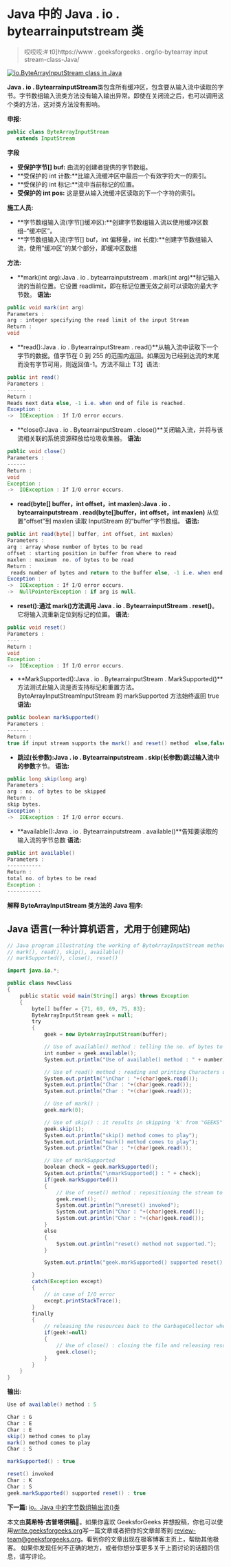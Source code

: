 # Java 中的 Java . io . bytearrainputstream 类

> 哎哎哎:# t0]https://www . geeksforgeeks . org/io-bytearray input stream-class-Java/

[![io.ByteArrayInputStream class in Java](img/fb29a50c0de9141368a93c7ad6834c14.png)](https://media.geeksforgeeks.org/wp-content/uploads/io.ByteArrayInputStream-class-in-Java.jpg)

**Java . io . BytearrainputStream**类包含所有缓冲区，包含要从输入流中读取的字节。字节数组输入流类方法没有输入输出异常。即使在关闭流之后，也可以调用这个类的方法，这对类方法没有影响。

**申报:**

```java
public class ByteArrayInputStream
   extends InputStream
```

**字段**

*   **受保护字节[] buf:** 由流的创建者提供的字节数组。
*   **受保护的 int 计数:**比输入流缓冲区中最后一个有效字符大一的索引。
*   **受保护的 int 标记:**流中当前标记的位置。
*   **受保护的 int pos:** 这是要从输入流缓冲区读取的下一个字符的索引。

**施工人员:**

*   **字节数组输入流(字节[]缓冲区):**创建字节数组输入流以使用缓冲区数组–“缓冲区”。
*   **字节数组输入流(字节[] buf，int 偏移量，int 长度):**创建字节数组输入流，使用“缓冲区”的某个部分，即缓冲区数组

**方法:**

*   **mark(int arg):Java . io . bytearrainputstream . mark(int arg)**标记输入流的当前位置。它设置 readlimit，即在标记位置无效之前可以读取的最大字节数。
    **语法:**

```java
public void mark(int arg)
Parameters :
arg : integer specifying the read limit of the input Stream
Return : 
void
```

*   **read():Java . io . BytearrainputStream . read()**从输入流中读取下一个字节的数据。值字节在 0 到 255 的范围内返回。如果因为已经到达流的末尾而没有字节可用，则返回值-1。方法不阻止
    T3】语法:

```java
public int read()
Parameters :
------
Return : 
Reads next data else, -1 i.e. when end of file is reached.
Exception :
->  IOException : If I/O error occurs.
```

*   **close():Java . io . BytearrainputStream . close()**关闭输入流，并将与该流相关联的系统资源释放给垃圾收集器。
    **语法:**

```java
public void close()
Parameters :
------
Return : 
void
Exception :
->  IOException : If I/O error occurs.
```

*   **read(byte[] buffer，int offset，int maxlen):Java . io . bytearrainputstream . read(byte[]buffer，int offset，int maxlen)** 从位置“offset”到 maxlen 读取 InputStream 的“buffer”字节数组。
    **语法:**

```java
public int read(byte[] buffer, int offset, int maxlen)
Parameters :
arg : array whose number of bytes to be read
offset : starting position in buffer from where to read
maxlen : maximum  no. of bytes to be read
Return : 
 reads number of bytes and return to the buffer else, -1 i.e. when end of file is reached.
Exception :
->  IOException : If I/O error occurs.
->  NullPointerException : if arg is null.
```

*   **reset():通过 mark()方法调用 Java . io . BytearrainputStream . reset()**。它将输入流重新定位到标记的位置。
    **语法:**

```java
public void reset()
Parameters :
----
Return : 
void
Exception :
->  IOException : If I/O error occurs.
```

*   **MarkSupported():Java . io . BytearrainputStream . MarkSupported()**方法测试此输入流是否支持标记和重置方法。ByteArrayInputStreamInputStream 的 markSupported 方法始终返回 true
    **语法:**

```java
public boolean markSupported()
Parameters :
-------
Return : 
true if input stream supports the mark() and reset() method  else,false
```

*   **跳过(长参数):Java . io . Bytearrainputstream . skip(长参数)**跳过输入流中的**参数**字节。
    **语法:**

```java
public long skip(long arg)
Parameters :
arg : no. of bytes to be skipped
Return : 
skip bytes.
Exception :
->  IOException : If I/O error occurs.
```

*   **available():Java . io . Bytearrainputstream . available()**告知要读取的输入流的字节总数
    **语法:**

```java
public int available()
Parameters :
-----------
Return : 
total no. of bytes to be read
Exception :
-----------
```

**解释 ByteArrayInputStream 类方法的 Java 程序:**

## Java 语言(一种计算机语言，尤用于创建网站)

```java
// Java program illustrating the working of ByteArrayInputStream method
// mark(), read(), skip(), available()
// markSupported(), close(), reset()

import java.io.*;

public class NewClass
{
    public static void main(String[] args) throws Exception
    {
        byte[] buffer = {71, 69, 69, 75, 83};       
        ByteArrayInputStream geek = null;
        try
        {
            geek = new ByteArrayInputStream(buffer);

            // Use of available() method : telling the no. of bytes to be read
            int number = geek.available();
            System.out.println("Use of available() method : " + number);      

            // Use of read() method : reading and printing Characters one by one
            System.out.println("\nChar : "+(char)geek.read());
            System.out.println("Char : "+(char)geek.read());
            System.out.println("Char : "+(char)geek.read());

            // Use of mark() :
            geek.mark(0);

            // Use of skip() : it results in skipping 'k' from "GEEKS"
            geek.skip(1);
            System.out.println("skip() method comes to play");
            System.out.println("mark() method comes to play");
            System.out.println("Char : "+(char)geek.read());

            // Use of markSupported
            boolean check = geek.markSupported();
            System.out.println("\nmarkSupported() : " + check);
            if(geek.markSupported())
            {
                // Use of reset() method : repositioning the stream to marked positions.
                geek.reset();
                System.out.println("\nreset() invoked");
                System.out.println("Char : "+(char)geek.read());
                System.out.println("Char : "+(char)geek.read());
            }
            else
            {
                System.out.println("reset() method not supported.");
            }

            System.out.println("geek.markSupported() supported reset() : "+check);

        }
        catch(Exception except)
        {
            // in case of I/O error
            except.printStackTrace();
        }
        finally
        {
            // releasing the resources back to the GarbageCollector when closes
            if(geek!=null)
            {
                // Use of close() : closing the file and releasing resources
                geek.close();
            }
        }
    }
}
```

**输出:**

```java
Use of available() method : 5

Char : G
Char : E
Char : E
skip() method comes to play
mark() method comes to play
Char : S

markSupported() : true

reset() invoked
Char : K
Char : S
geek.markSupported() supported reset() : true
```

**下一篇:** [io。Java 中的字节数组输出流()类](https://www.geeksforgeeks.org/io-bytearrayoutputstream-class-java/)

本文由**莫希特·古普塔供稿🙂**。如果你喜欢 GeeksforGeeks 并想投稿，你也可以使用[write.geeksforgeeks.org](https://write.geeksforgeeks.org)写一篇文章或者把你的文章邮寄到 review-team@geeksforgeeks.org。看到你的文章出现在极客博客主页上，帮助其他极客。
如果你发现任何不正确的地方，或者你想分享更多关于上面讨论的话题的信息，请写评论。